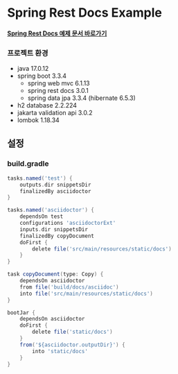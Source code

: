 # Spring Rest Docs Example

#### [Spring Rest Docs 예제 문서 바로가기](https://raw.githack.com/yoonminsoo97/spring-rest-docs/main/src/main/resources/static/docs/index.html)

### 프로젝트 환경

- java 17.0.12
- spring boot 3.3.4
  - spring web mvc 6.1.13
  - spring rest docs 3.0.1
  - spring data jpa 3.3.4 (hibernate 6.5.3)
- h2 database 2.2.224
- jakarta validation api 3.0.2
- lombok 1.18.34

## 설정

### build.gradle

```groovy
tasks.named('test') {
    outputs.dir snippetsDir
    finalizedBy asciidoctor
}

tasks.named('asciidoctor') {
    dependsOn test
    configurations 'asciidoctorExt'
    inputs.dir snippetsDir
    finalizedBy copyDocument
    doFirst {
        delete file('src/main/resources/static/docs')
    }
}

task copyDocument(type: Copy) {
    dependsOn asciidoctor
    from file('build/docs/asciidoc')
    into file('src/main/resources/static/docs')
}

bootJar {
    dependsOn asciidoctor
    doFirst {
        delete file('static/docs')
    }
    from('${asciidoctor.outputDir}') {
        into 'static/docs'
    }
}
```